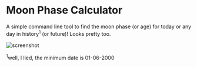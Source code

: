 # Moon Phase Calculator

A simple command line tool to find the moon phase (or age) for today or any day in history<sup>1</sup> (or future)!
Looks pretty too.

![screenshot](https://github.com/shahmilav/moon-phase/blob/main/images/screenshot-moon.png)


<sup>1</sup>well, I lied, the minimum date is 01-06-2000
